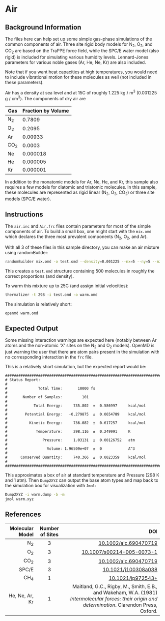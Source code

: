 # Air

## Background Information

The files here can help set up some simple gas-phase simulations of
the common components of air. Three site rigid body models for
N<sub>2</sub>, O<sub>2</sub>, and CO<sub>2</sub> are based on the
TraPPE force field, while the SPC/E water model (also rigid) is
included for simulating various humidity levels. Lennard-Jones
parameters for various noble gases (Ar, He, Ne, Kr) are also included.

Note that if you want heat capacities at high temperatures, you would
need to include vibrational motion for these molecules as well (not
included in these parameters).

Air has a density at sea level and at 15C of roughly 1.225 kg / m<sup>3</sup>
(0.001225 g / cm<sup>3</sup>).  The components of dry air are

| Gas            |  Fraction by Volume |
|----------------|---------------------|
| N<sub>2</sub>  | 0.7809              |
| O<sub>2</sub>  | 0.2095              |
| Ar             | 0.00933             |
| CO<sub>2</sub> | 0.0003              |
| Ne             | 0.000018            |
| He             | 0.000005            |
| Kr             | 0.000001            |

In addition to the monatomic models for Ar, Ne, He, and Kr, this sample also requires a few models for diatomic and triatomic molecules.  In this sample, these molecules are represented as rigid linear (N<sub>2</sub>, O<sub>2</sub>, CO<sub>2</sub>) or three site models (SPC/E water).

## Instructions

The `air.inc` and `Air.frc` files contain parameters for most of the
simple components of air.  To build a small box, one might start with
the `mix.omd` which declares the three most prevalent components
(N<sub>2</sub>, O<sub>2</sub>, and Ar).

With all 3 of these files in this sample directory, you can make an air
mixture using randomBuilder:
```bash
randomBuilder mix.omd -o test.omd --density=0.001225 --nx=5 --ny=5 --nz=5 --molFraction=0.78084 --molFraction=0.20946
```
This creates a `test.omd` structure containing 500 molecules in
roughly the correct proportions (and density).

To warm this mixture up to 25C (and assign initial velocities):
```bash
thermalizer -t 298 -i test.omd -o warm.omd
```
The simulation is relatively short:
```bash
openmd warm.omd
```

## Expected Output

Some missing interaction warnings are expected here (notably between Ar atoms and the non-atomic 'X' sites on the N<sub>2</sub> and O<sub>2</sub> models).  OpenMD is just warning the user that there are atom pairs present in the simulation with no corresponding interaction in the `frc` file.

This is a relatively short simulation, but the expected report would be:

```
###############################################################################
# Status Report:                                                              #
#              Total Time:       10000 fs                                     #
#       Number of Samples:         101                                        #
#            Total Energy:     735.802  ±  0.586997     kcal/mol              #
#        Potential Energy:   -0.279875  ±  0.0654789    kcal/mol              #
#          Kinetic Energy:     736.082  ±  0.617257     kcal/mol              #
#             Temperature:     298.116  ±  0.249991     K                     #
#                Pressure:     1.03131  ±  0.00126752   atm                   #
#                  Volume: 1.96509e+07  ±  0            A^3                   #
#      Conserved Quantity:     740.366  ±  0.0023359    kcal/mol              #
###############################################################################
```
This approximates a box of air at standard temperature and Pressure (298 K and 1 atm).
Then `Dump2XYZ` can output the base atom types and map back to the simulation box for visualization with `Jmol`:
```bash
Dump2XYZ -i warm.dump -b -m
jmol warm.xyz
```

## References

| Molecular Model| Number of Sites | DOI  |
| ----------:|:---------------:|-----:|
| N<sub>2</sub>  | 3 |[10.1002/aic.690470719](https://doi.org/10.1002/aic.690470719) |
| O<sub>2</sub>  | 3 |[10.1007/s00214-005-0073-1](https://doi.org/10.1007/s00214-005-0073-1) |
| CO<sub>2</sub> | 3 |[10.1002/aic.690470719](https://doi.org/10.1002/aic.690470719)     |
| SPC/E | 3 |[10.1021/j100308a038](https://doi.org/10.1021/j100308a038) |
| CH<sub>4</sub> | 1 |[10.1021/jp972543+](https://doi.org/10.1021/jp972543+) |
| He, Ne, Ar, Kr | 1 | Maitland, G.C., Rigby, M., Smith, E.B., and Wakeham, W.A. (1981) *Intermolecular forces: their origin and determination*. Clarendon Press, Oxford. |

